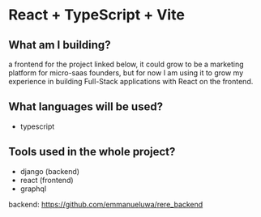 # React + TypeScript + Vite

## What am I building?

a frontend for the project linked below, it could grow to be a marketing platform for micro-saas founders, but for now I am using it to grow my experience in building Full-Stack applications with React on the frontend.

## What languages will be used?

- typescript

## Tools used in the whole project?

- django (backend)
- react (frontend)
- graphql

backend: https://github.com/emmanueluwa/rere_backend
